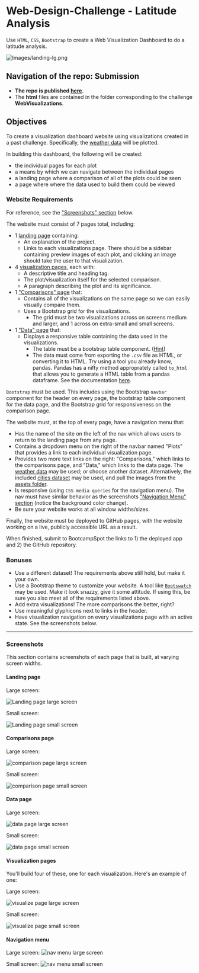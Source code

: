 # Web-Design-Challenge - Latitude Analysis

Use `HTML`, `CSS`, `Bootstrap` to create a Web Visualization Dashboard to do a latitude analysis.

![Images/landing-lg.png](Images/landing-lg.png)

## Navigation of the repo: Submission

* **The repo is published [here](https://qianyuema.github.io/Web-Design-Challenge/WebVisualizations_dashboards/landing_page).**
* The **html** files are contained in the folder corresponding to the challenge **WebVisualizations**.

## Objectives

To create a visualization dashboard website using visualizations created in a past challenge. Specifically, the [weather data](Resources/cities.csv) will be plotted.

In building this dashboard, the following will be created:
* the individual pages for each plot 
* a means by which we can navigate between the individual pages
* a landing page where a comparison of all of the plots could be seen
* a page where where the data used to build them could be viewed

### Website Requirements
For reference, see the ["Screenshots" section](#screenshots) below.

The website must consist of 7 pages total, including:

* 1 [landing page](#landing-page) containing:
  * An explanation of the project.
  * Links to each visualizations page. There should be a sidebar containing preview images of each plot, and clicking an image should take the user to that visualization.
* 4 [visualization pages](#visualization-pages), each with:
  * A descriptive title and heading tag.
  * The plot/visualization itself for the selected comparison.
  * A paragraph describing the plot and its significance.
* 1 ["Comparisons" page](#comparisons-page) that:
  * Contains all of the visualizations on the same page so we can easily visually compare them.
  * Uses a Bootstrap grid for the visualizations.
    * The grid must be two visualizations across on screens medium and larger, and 1 across on extra-small and small screens.
* 1 ["Data" page](#data-page) that:
  * Displays a responsive table containing the data used in the visualizations.
    * The table must be a bootstrap table component. ([Hint](https://getbootstrap.com/docs/4.3/content/tables/#responsive-tables))
    * The data must come from exporting the `.csv` file as HTML, or converting it to HTML. Try using a tool you already know, pandas. Pandas has a nifty method approprately called `to_html` that allows you to generate a HTML table from a pandas dataframe. See the documentation [here](https://pandas.pydata.org/pandas-docs/version/0.17.0/generated/pandas.DataFrame.to_html.html).

`Bootstrap` must be used. This includes using the Bootstrap `navbar` component for the header on every page, the bootstrap table component for the data page, and the Bootstrap grid for responsiveness on the comparison page.

The website must, at the top of every page, have a navigation menu that:

* Has the name of the site on the left of the nav which allows users to return to the landing page from any page.
* Contains a dropdown menu on the right of the navbar named "Plots" that provides a link to each individual visualization page.
* Provides two more text links on the right: "Comparisons," which links to the comparisons page, and "Data," which links to the data page. The [weather data](Resources/cities.csv) may be used; or choose another dataset. Alternatively, the included [cities dataset](Resources/cities.csv) may be used, and pull the images from the [assets folder](Resources/assets).
* Is responsive (using `CSS media queries` for the navigation menu). The nav must have similar behavior as the screenshots ["Navigation Menu" section](#navigation-menu) (notice the background color change).
* Be sure your website works at all window widths/sizes.

Finally, the website must be deployed to GitHub pages, with the website working on a live, publicly accessible URL as a result.

When finished, submit to BootcampSpot the links to 1) the deployed app and 2) the GitHub repository.


### Bonuses

* Use a different dataset! The requirements above still hold, but make it your own.
* Use a Bootstrap theme to customize your website. A tool like [`Bootswatch`](https://bootswatch.com/) may be used. Make it look snazzy, give it some attitude. If using this, be sure you also meet all of the requirements listed above.
* Add extra visualizations! The more comparisons the better, right?
* Use meaningful glyphicons next to links in the header.
* Have visualization navigation on every visualizations page with an active state. See the screenshots below.

- - -

### Screenshots

This section contains screenshots of each page that is built, at varying screen widths. 

#### <a id="landing-page"></a>Landing page

Large screen:

![Landing page large screen](Images/landingResize.png)

Small screen:

![Landing page small screen](Images/landing-sm.png)


#### <a id="comparisons-page"></a>Comparisons page

Large screen:

![comparison page large screen](Images/comparison-lg.png)

Small screen:

![comparison page small screen](Images/comparison-sm.png)

#### <a id="data-page"></a>Data page

Large screen:

![data page large screen](Images/data-lg.png)


Small screen:

![data page small screen](Images/data-sm.png)

#### <a id="visualization-pages"></a>Visualization pages

You'll build four of these, one for each visualization. Here's an example of one:

Large screen:

![visualize page large screen](Images/visualize-lg.png)

Small screen:

![visualize page small screen](Images/visualize-sm.png)

#### <a id="navigation-menu"></a>Navigation menu

Large screen:
![nav menu large screen](Images/nav-lg.png)

Small screen:
![nav menu small screen](Images/nav-sm.png)


